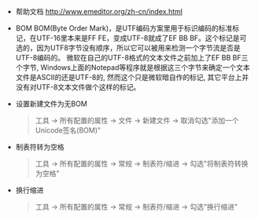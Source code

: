 * 帮助文档
  <http://www.emeditor.org/zh-cn/index.html>

* BOM
  BOM(Byte Order Mark)，是UTF编码方案里用于标识编码的标准标记，在UTF-16里本来是FF FE，变成UTF-8就成了EF BB BF。这个标记是可选的，因为UTF8字节没有顺序，所以它可以被用来检测一个字节流是否是UTF-8编码的。
  微软在自己的UTF-8格式的文本文件之前加上了EF BB BF三个字节, Windows上面的Notepad等程序就是根据这三个字节来确定一个文本文件是ASCII的还是UTF-8的, 然而这个只是微软暗自作的标记, 其它平台上并没有对UTF-8文本文件做个这样的标记。

* 设置新建文件为无BOM

  > 工具 -> 所有配置的属性 -> 文件 -> 新建文件 -> 取消勾选"添加一个Unicode签名(BOM)"
  
* 制表符转为空格

  > 工具 -> 所有配置的属性 -> 常规 -> 制表符/缩进 -> 勾选"将制表符转换为空格"

* 换行缩进

  > 工具 -> 所有配置的属性 -> 常规 -> 制表符/缩进 -> 勾选"换行缩进"

